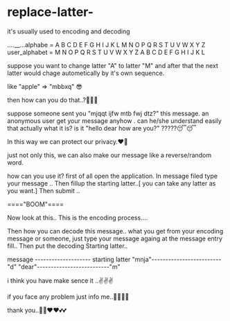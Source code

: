 # replace-latter-
it's usually used to encoding and decoding 


....__...alphabe  	    =    A B C D E F G H I J K L M N O P Q R S T U V W X Y Z                                                                                                
user_alphabet    =    M N O P Q R S T U V W X Y Z A B C D E F G H I J K L
 
suppose you want to change latter "A" to latter "M" and after that the next latter would chage autometically by it's own sequence.

like "apple" => "mbbxq"  😎

then how can you do that..?🤷‍♂️🤷‍


suppose someone sent you "mjqqt ijfw mtb fwj dtz?" this message. an anonymous user get your message anyhow . can he/she understand easily that actually what it is?
is it "hello dear how are you?" ?????😴😴

In this way we can protect our privacy.❤💖

just not only this, we can also make our message like a reverse/random word.

how can you use it?
first of all open the application.
In message filed type your message ..
Then fillup the starting latter..[ you can take any latter as you want.]
Then submit ..

===="BOOM"====

Now look at this..
This is the encoding process....

Then how you can decode this message..
what you get from your encoding message or someone, just type your message againg at the message entry fill..
Then put the decoding Starting latter..
 
message -------------------- starting latter
"mnja"------------------------- "d"
"dear"--------------------------"m"

i think you have make sence it ..✌✌✌

if you face any problem just info me..🤦‍♂️🤷‍♀️

thank you..💖💖❤❤💕💕
